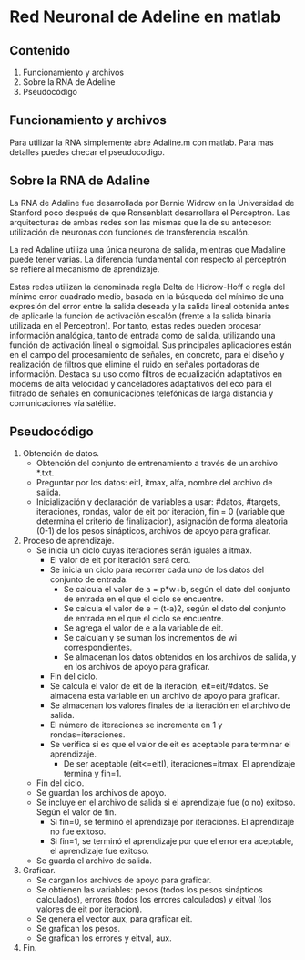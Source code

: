 # Red Neuronal de Adeline en matlab

## Contenido
1. Funcionamiento y archivos
2. Sobre la RNA de Adeline
3. Pseudocódigo

## Funcionamiento y archivos
Para utilizar la RNA simplemente abre Adaline.m con matlab. Para mas detalles puedes checar el pseudocodigo.

## Sobre la RNA de Adaline
La RNA de Adaline fue desarrollada por Bernie Widrow en la Universidad de Stanford poco después de que Ronsenblatt desarrollara el Perceptron. Las arquitecturas de ambas redes son las mismas que la de su antecesor: utilización de neuronas con funciones de transferencia escalón.

La red Adaline utiliza una única neurona de salida, mientras que Madaline puede tener varias. La diferencia fundamental con respecto al perceptrón se refiere al mecanismo de aprendizaje.

Estas redes utilizan la denominada regla Delta de Hidrow-Hoff o regla del mínimo error cuadrado medio, basada en la búsqueda del mínimo de una expresión del error entre la salida deseada y la salida lineal obtenida antes de aplicarle la función de activación escalón (frente a la salida binaria utilizada en el Perceptron). Por tanto, estas redes pueden procesar información analógica, tanto de entrada como de salida, utilizando una función de activación lineal o sigmoidal. Sus principales aplicaciones están en el campo del procesamiento de señales, en concreto, para el diseño y realización de filtros que elimine el ruido en señales portadoras de información. Destaca su uso como filtros de ecualización adaptativos en modems de alta velocidad y canceladores adaptativos del eco para el filtrado de señales en comunicaciones telefónicas de larga distancia y comunicaciones vía satélite.

## Pseudocódigo

1. Obtención de datos.
   - Obtención del conjunto de entrenamiento a través de un archivo *.txt.
   - Preguntar por los datos: eitI, itmax, alfa, nombre del archivo de salida.
   - Inicialización y declaración de variables a usar: #datos, #targets, iteraciones, rondas, valor de eit por iteración, fin = 0 (variable que determina el criterio de finalizacion), asignación de forma aleatoria (0-1) de los pesos sinápticos, archivos de apoyo para graficar.
2. Proceso de aprendizaje.
   - Se inicia un ciclo cuyas iteraciones serán iguales a itmax.
     - El valor de eit por iteración será cero.
     - Se inicia un ciclo para recorrer cada uno de los datos del conjunto de entrada.
       - Se calcula el valor de a = p*w+b, según el dato del conjunto de entrada en el que el ciclo se encuentre.
       - Se calcula el valor de e = (t-a)2, según el dato del conjunto de entrada en el que el ciclo se encuentre.
       - Se agrega el valor de e a la variable de eit.
       - Se calculan y se suman los incrementos de wi correspondientes.
       - Se almacenan los datos obtenidos en los archivos de salida, y en los archivos de apoyo para graficar.
     - Fin del ciclo.
     - Se calcula el valor de eit de la iteración, eit=eit/#datos. Se almacena esta variable en un archivo de apoyo para graficar.
     - Se almacenan los valores finales de la iteración en el archivo de salida.
     - El número de iteraciones se incrementa en 1 y rondas=iteraciones.
     - Se verifica si es que el valor de eit es aceptable para terminar el aprendizaje.
       - De ser aceptable (eit<=eitI), iteraciones=itmax. El aprendizaje termina y fin=1.
   - Fin del ciclo.
   - Se guardan los archivos de apoyo.
   - Se incluye en el archivo de salida si el aprendizaje fue (o no) exitoso. Según el valor de fin.
     - Si fin=0, se terminó el aprendizaje por iteraciones. El aprendizaje no fue exitoso.
     - Si fin=1, se terminó el aprendizaje por que el error era aceptable, el aprendizaje fue exitoso.
   - Se guarda el archivo de salida.
3. Graficar.
   - Se cargan los archivos de apoyo para graficar.
   - Se obtienen las variables: pesos (todos los pesos sinápticos calculados), errores (todos los errores calculados) y eitval (los valores de eit por iteracion).
   - Se genera el vector aux, para graficar eit.
   - Se grafican los pesos.
   - Se grafican los errores y eitval, aux.
4. Fin.
